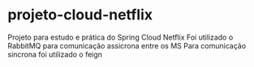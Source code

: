 # projeto-cloud-netflix
Projeto para estudo e prática do Spring Cloud Netflix
Foi utilizado o RabbitMQ para comunicação assicrona entre os MS
Para comunicação sincrona foi utilizado o feign
